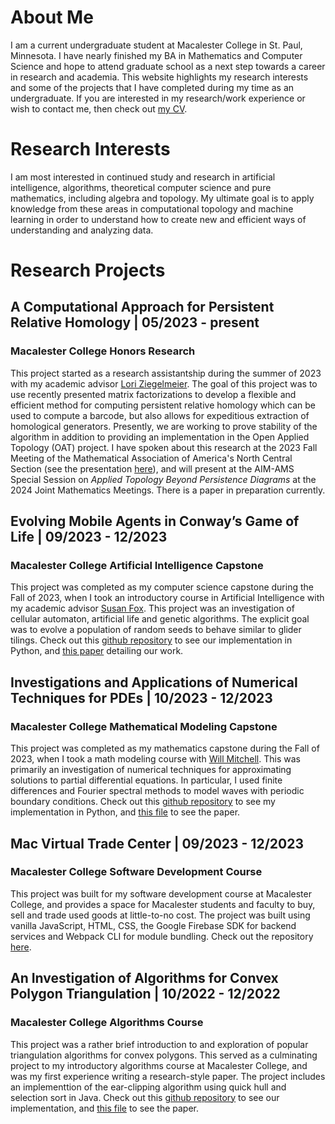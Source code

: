 # About Me

I am a current undergraduate student at Macalester College in St. Paul, Minnesota. I have nearly finished my BA in Mathematics and Computer Science and hope to attend graduate school as a next step towards a career in research and academia. This website highlights my research interests and some of the projects that I have completed during my time as an undergraduate. If you are interested in my research/work experience or wish to contact me, then check out [my CV](files/ChristianLentz_CV.pdf).

# Research Interests

I am most interested in continued study and research in artificial intelligence, algorithms, theoretical computer science and pure mathematics, including algebra and topology. My ultimate goal is to apply knowledge from these areas in computational topology and machine learning in order to understand how to create new and efficient ways of understanding and analyzing data. 

# Research Projects 

## A Computational Approach for Persistent Relative Homology | 05/2023 - present
### Macalester College Honors Research 

This project started as a research assistantship during the summer of 2023 with my academic advisor [Lori Ziegelmeier](https://www.loriziegelmeier.com/). The goal of this project was to use recently presented matrix factorizations to develop a flexible and efficient method for computing persistent relative homology which can be used to compute a barcode, but also allows for expeditious extraction of homological generators. Presently, we are working to prove stability of the algorithm in addition to providing an implementation in the Open Applied Topology (OAT) project. I have spoken about this research at the 2023 Fall Meeting of the Mathematical Association of America's North Central Section (see the presentation [here](files/MAAslides.pdf)), and will present at the AIM-AMS Special Session on *Applied Topology Beyond Persistence Diagrams* at the 2024 Joint Mathematics Meetings. There is a paper in preparation currently. 

## Evolving Mobile Agents in Conway’s Game of Life | 09/2023 - 12/2023
### Macalester College Artificial Intelligence Capstone 

This project was completed as my computer science capstone during the Fall of 2023, when I took an introductory course in Artificial Intelligence with my academic advisor [Susan Fox](https://sites.google.com/macalester.edu/susan-fox-profile/home). This project was an investigation of cellular automaton, artificial life and genetic algorithms. The explicit goal was to evolve a population of random seeds to behave similar to glider tilings. Check out this [github repository](https://github.com/comp484-IntroToAI/project-ana-christian) to see our implementation in Python, and [this paper]() detailing our work. 

## Investigations and Applications of Numerical Techniques for PDEs | 10/2023 - 12/2023
### Macalester College Mathematical Modeling Capstone 

This project was completed as my mathematics capstone during the Fall of 2023, when I took a math modeling course with [Will Mitchell](https://sites.google.com/macalester.edu/willmitchell/home?pli=1). This was primarily an investigation of numerical techniques for approximating solutions to partial differential equations. In particular, I used finite differences and Fourier spectral methods to model waves with periodic boundary conditions. Check out this [github repository](https://github.com/ChristianLentz/Math437Capstone) to see my implementation in Python, and [this file]() to see the paper.  

## Mac Virtual Trade Center | 09/2023 - 12/2023 
### Macalester College Software Development Course

This project was built for my software development course at Macalester College, and provides a space for Macalester students and faculty to buy, sell and trade used goods at little-to-no cost. The project was built using vanilla JavaScript, HTML, CSS, the Google Firebase SDK for backend services and Webpack CLI for module bundling. Check out the repository [here](https://github.com/ChristianLentz/comp225-project-team-Jachris/tree/main). 

## An Investigation of Algorithms for Convex Polygon Triangulation | 10/2022 - 12/2022
### Macalester College Algorithms Course

This project was a rather brief introduction to and exploration of popular triangulation algorithms for convex polygons. This served as a culminating project to my introductory algorithms course at Macalester College, and was my first experience writing a research-style paper. The project includes an implementtion of the ear-clipping algorithm using quick hull and selection sort in Java. Check out this [github repository](https://github.com/Comp-221-Macalester/algorithms-project-nolan-christian) to see our implementation, and [this file](files/TriangulationPaper.pdf) to see the paper. 